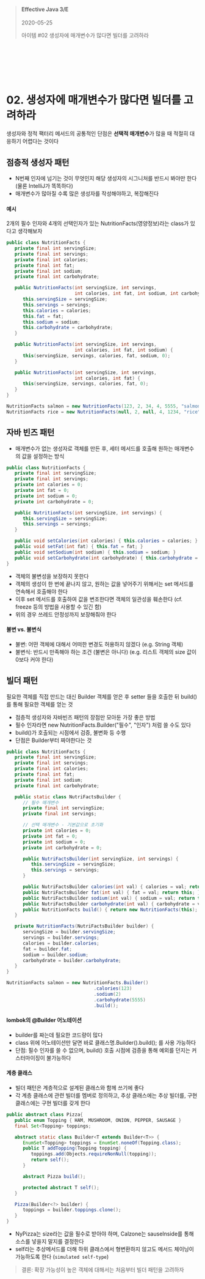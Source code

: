

> #### Effective Java 3/E
> 2020-05-25
>
> 아이템 #02 생성자에 매개변수가 많다면 빌더를 고려하라

<br><br><br><br><br>





# 02. 생성자에 매개변수가 많다면 빌더를 고려하라

생성자와 정적 팩터리 메서드의 공통적인 단점은 **선택적 매개변수**가 많을 때 적절히 대응하기 어렵다는 것이다

## 점층적 생성자 패턴

* N번째 인자에 넘기는 것이 무엇인지 해당 생성자의 시그니처를 반드시 봐야만 한다 (물론 IntelliJ가 똑똑하다)
* 매개변수가 많아질 수록 많은 생성자를 작성해야하고, 복잡해진다

#### 예시
2개의 필수 인자와 4개의 선택인자가 있는 NutritionFacts(영양정보)라는 class가 있다고 생각해보자

``` java
public class NutritionFacts {
   private final int servingSize;
   private final int servings;
   private final int calories;
   private final int fat;
   private final int sodium;
   private final int carbohydrate;

   public NutritionFacts(int servingSize, int servings,
                         int calories, int fat, int sodium, int carbohydrate) {
      this.servingSize = servingSize;
      this.servings = servings;
      this.calories = calories;
      this.fat = fat;
      this.sodium = sodium;
      this.carbohydrate = carbohydrate;
   }

   public NutritionFacts(int servingSize, int servings,
                         int calories, int fat, int sodium) {
      this(servingSize, servings, calories, fat, sodium, 0);
   }

   public NutritionFacts(int servingSize, int servings,
                         int calories, int fat) {
      this(servingSize, servings, calories, fat, 0);
   }
}

NutritionFacts salmon = new NutritionFacts(123, 2, 34, 4, 5555, "salmon");
NutritionFacts rice = new NutritionFacts(null, 2, null, 4, 1234, "rice");
```

## 자바 빈즈 패턴

* 매개변수가 없는 생성자로 객체를 만든 후, 세터 메서드를 호출해 원하는 매개변수의 값을 설정하는 방식

``` java
public class NutritionFacts {
   private final int servingSize;
   private final int servings;
   private int calories = 0;
   private int fat = 0;
   private int sodium = 0;
   private int carbohydrate = 0;

   public NutritionFacts(int servingSize, int servings) {
      this.servingSize = servingSize;
      this.servings = servings;
   }

   public void setCalories(int calories) { this.calories = calories; }
   public void setFat(int fat) { this.fat = fat; }
   public void setSodium(int sodium) { this.sodium = sodium; }
   public void setCarbohydrate(int carbohydrate) { this.carbohydrate = carbohydrate; }
}
```

* 객체의 불변성을 보장하지 못한다
* 객체의 생성이 한 번에 끝나지 않고, 원하는 값을 넣어주기 위해서는 set 메서드를 연속해서 호출해야 한다
* 이후 set 메서드를 호출하여 값을 변조한다면 객체의 일관성을 훼손한다 (cf. freeze 등의 방법을 사용할 수 있긴 함)
* 위의 경우 쓰레드 안정성까지 보장해줘야 한다

#### 불변 vs. 불변식
* 불변: 어떤 객체에 대해서 어떠한 변경도 허용하지 않겠다 (e.g. String 객체)
* 불변식: 반드시 만족해야 하는 조건 (불변은 아니다) (e.g. 리스트 객체의 size 값이 0보다 커야 한다)

## 빌더 패턴

필요한 객체를 직접 만드는 대신 Builder 객체를 얻은 후 setter 들을 호출한 뒤 build()를 통해 필요한 객체를 얻는 것

* 점층적 생성자와 자바빈즈 패턴의 장점만 모아둔 가장 좋은 방법
* 필수 인자라면 new NutritionFacts.Builder("필수", "인자") 처럼 쓸 수도 있다
* build()가 호출되는 시점에서 검증, 불변화 등 수행
* 단점은 Builder부터 짜야한다는 것

``` java
public class NutritionFacts {
   private final int servingSize;
   private final int servings;
   private final int calories;
   private final int fat;
   private final int sodium;
   private final int carbohydrate;

   public static class NutriFactsBuilder {
      // 필수 매개변수
      private final int servingSize;
      private final int servings;

      // 선택 매개변수 - 기본값으로 초기화
      private int calories = 0;
      private int fat = 0;
      private int sodium = 0;
      private int carbohydrate = 0;

      public NutriFactsBuilder(int servingSize, int servings) {
         this.servingSize = servingSize;
         this.servings = servings;
      }

      public NutriFactsBuilder calories(int val) { calories = val; return this; }
      public NutriFactsBuilder fat(int val) { fat = val; return this; }
      public NutriFactsBuilder sodium(int val) { sodium = val; return this; }
      public NutriFactsBuilder carbohydrate(int val) { carbohydrate = val; return this; }
      public NutritionFacts build() { return new NutritionFacts(this);  }
   }

   private NutritionFacts(NutriFactsBuilder builder) {
      servingSize = builder.servingSize;
      servings = builder.servings;
      calories = builder.calories;
      fat = builder.fat;
      sodium = builder.sodium;
      carbohydrate = builder.carbohydrate;
   }
}

NutritionFacts salmon = new NutritionFacts.Builder()
                                .calories(123)
                                .sodium(2)
                                .carbohydrate(5555)
                                .build();
```

#### lombok의 @Builder 어노테이션

* builder를 짜는데 필요한 코드량이 많다
* class 위에 어노테이션만 달면 바로 클래스명.Builder().build(); 를 사용 가능하다
* 단점: 필수 인자를 쓸 수 없으며, build() 호출 시점에 검증을 통해 예외를 던지는 커스터마이징이 불가능하다

#### 계층 클래스

* 빌더 패턴은 계층적으로 설계된 클래스와 함께 쓰기에 좋다
* 각 계층 클래스에 관련 빌더를 멤버로 정의하고, 추상 클래스에는 추상 빌더를, 구현 클래스에는 구현 빌더를 갖게 한다

``` java
public abstract class Pizza{
   public enum Topping { HAM, MUSHROOM, ONION, PEPPER, SAUSAGE }
   final Set<Topping> toppings;

   abstract static class Builder<T extends Builder<T>> {
      EnumSet<Topping> toppings = EnumSet.noneOf(Topping.class);
      public T addTopping(Topping topping) {
         toppings.add(Objects.requireNonNull(topping));
         return self();
      }

      abstract Pizza build();

      protected abstract T self();
   }

   Pizza(Builder<?> builder) {
      toppings = builder.toppings.clone();
   }
}
```

* NyPizza는 size라는 값을 필수로 받아야 하며, Calzone는 sauseInside를 통해 소스를 넣을지 말지를 결정한다
* self라는 추상메서드를 더해 하위 클래스에서 형변환하지 않고도 메서드 체이닝이 가능하도록 한다 (`simulated self-type`)


> 결론: 확장 가능성이 높은 객체에 대해서는 처음부터 빌더 패턴을 고려하자
